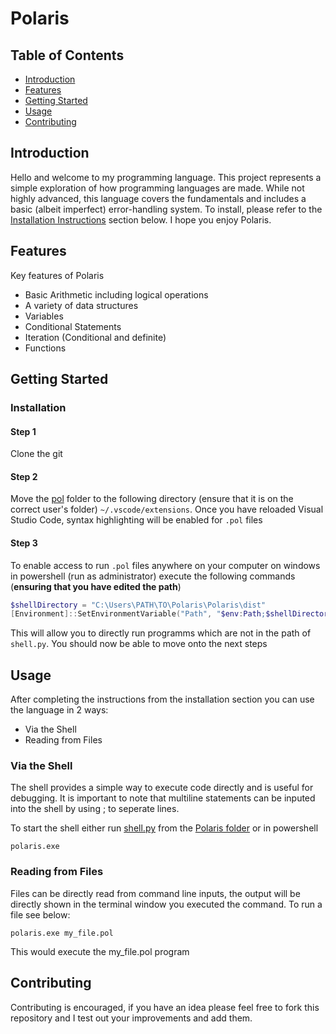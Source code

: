 # Polaris



## Table of Contents

- [Introduction](#introduction)
- [Features](#features)
- [Getting Started](#getting-started)
- [Usage](#usage)
- [Contributing](#contributing)

## Introduction

Hello and welcome to my programming language. This project represents a simple exploration of how programming languages are made. While not highly advanced, this language covers the fundamentals and includes a basic (albeit imperfect) error-handling system. To install, please refer to the [Installation Instructions](#installation) section below. I hope you enjoy Polaris.

## Features

Key features of Polaris

- Basic Arithmetic including logical operations
- A variety of data structures
- Variables
- Conditional Statements
- Iteration (Conditional and definite)
- Functions

## Getting Started

### Installation

#### Step 1
Clone the git

#### Step 2 
Move the [pol](https://github.com/WithoutTheDot/Polaris/tree/main/pol) folder to the following directory (ensure that it is on the correct user's folder) `~/.vscode/extensions`. Once you have reloaded Visual Studio Code, syntax highlighting will be enabled for `.pol` files

#### Step 3
To enable access to run `.pol` files anywhere on your computer on windows in powershell (run as administrator) execute the following commands (__ensuring that you have edited the path__)

```powershell
$shellDirectory = "C:\Users\PATH\TO\Polaris\Polaris\dist"
[Environment]::SetEnvironmentVariable("Path", "$env:Path;$shellDirectory", [EnvironmentVariableTarget]::Machine)
```
This will allow you to directly run programms which are not in the path of `shell.py`.
You should now be able to move onto the next steps

## Usage

After completing the instructions from the installation section you can use the language in 2 ways:

- Via the Shell
- Reading from Files

### Via the Shell
The shell provides a simple way to execute code directly and is useful for debugging. It is important to note that multiline statements can be inputed into the shell by using ; to seperate lines. 

To start the shell either run [shell.py](https://github.com/WithoutTheDot/Polaris/tree/main/Polaris) from the [Polaris folder](https://github.com/WithoutTheDot/Polaris/tree/main/Polaris) or in powershell
```
polaris.exe
```

### Reading from Files
Files can be directly read from command line inputs, the output will be directly shown in the terminal window you executed the command. To run a file see below:
```
polaris.exe my_file.pol
```
This would execute the my_file.pol program


## Contributing

Contributing is encouraged, if you have an idea please feel free to fork this repository and I test out your improvements and add them.


